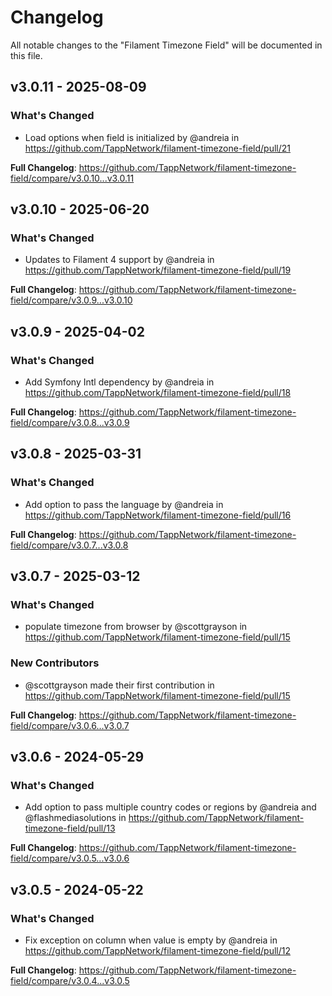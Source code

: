 # Changelog

All notable changes to the "Filament Timezone Field" will be documented in this file.

## v3.0.11 - 2025-08-09

### What's Changed

* Load options when field is initialized by @andreia in https://github.com/TappNetwork/filament-timezone-field/pull/21

**Full Changelog**: https://github.com/TappNetwork/filament-timezone-field/compare/v3.0.10...v3.0.11

## v3.0.10 - 2025-06-20

### What's Changed

* Updates to Filament 4 support by @andreia in https://github.com/TappNetwork/filament-timezone-field/pull/19

**Full Changelog**: https://github.com/TappNetwork/filament-timezone-field/compare/v3.0.9...v3.0.10

## v3.0.9 - 2025-04-02

### What's Changed

* Add Symfony Intl dependency by @andreia in https://github.com/TappNetwork/filament-timezone-field/pull/18

**Full Changelog**: https://github.com/TappNetwork/filament-timezone-field/compare/v3.0.8...v3.0.9

## v3.0.8 - 2025-03-31

### What's Changed

* Add option to pass the language  by @andreia in https://github.com/TappNetwork/filament-timezone-field/pull/16

**Full Changelog**: https://github.com/TappNetwork/filament-timezone-field/compare/v3.0.7...v3.0.8

## v3.0.7 - 2025-03-12

### What's Changed

* populate timezone from browser by @scottgrayson in https://github.com/TappNetwork/filament-timezone-field/pull/15

### New Contributors

* @scottgrayson made their first contribution in https://github.com/TappNetwork/filament-timezone-field/pull/15

**Full Changelog**: https://github.com/TappNetwork/filament-timezone-field/compare/v3.0.6...v3.0.7

## v3.0.6 - 2024-05-29

### What's Changed

* Add option to pass multiple country codes or regions by @andreia and @flashmediasolutions in https://github.com/TappNetwork/filament-timezone-field/pull/13

**Full Changelog**: https://github.com/TappNetwork/filament-timezone-field/compare/v3.0.5...v3.0.6

## v3.0.5 - 2024-05-22

### What's Changed

* Fix exception on column when value is empty by @andreia in https://github.com/TappNetwork/filament-timezone-field/pull/12

**Full Changelog**: https://github.com/TappNetwork/filament-timezone-field/compare/v3.0.4...v3.0.5
